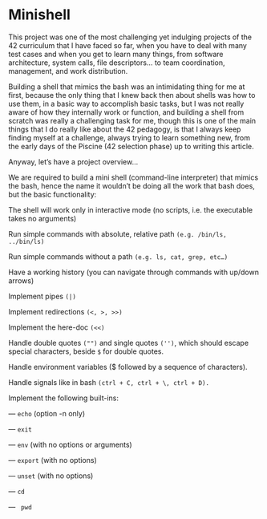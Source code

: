 # Minishell

This project was one of the most challenging yet indulging projects of the 42 curriculum that I have faced so far, when you have to deal with many test cases and when you get to learn many things, from software architecture, system calls, file descriptors… to team coordination, management, and work distribution.

Building a shell that mimics the bash was an intimidating thing for me at first, because the only thing that I knew back then about shells was how to use them, in a basic way to accomplish basic tasks, but I was not really aware of how they internally work or function, and building a shell from scratch was really a challenging task for me, though this is one of the main things that I do really like about the 42 pedagogy, is that I always keep finding myself at a challenge, always trying to learn something new, from the early days of the Piscine (42 selection phase) up to writing this article.

Anyway, let’s have a project overview…

We are required to build a mini shell (command-line interpreter) that mimics the bash, hence the name it wouldn’t be doing all the work that bash does, but the basic functionality:

The shell will work only in interactive mode (no scripts, i.e. the executable takes no arguments)

Run simple commands with absolute, relative path ```(e.g. /bin/ls, ../bin/ls)```

Run simple commands without a path ```(e.g. ls, cat, grep, etc…)```

Have a working history (you can navigate through commands with up/down arrows)

Implement pipes ```(|)```

Implement redirections ```(<, >, >>)```

Implement the here-doc ```(<<)```

Handle double quotes ```("")``` and single quotes ```('')```, which should escape special characters, beside ```$``` for double quotes.

Handle environment variables ($ followed by a sequence of characters).

Handle signals like in bash ```(ctrl + C, ctrl + \, ctrl + D).```

Implement the following built-ins:

— ```echo``` (option -n only)

— ```exit```

— ```env``` (with no options or arguments)

— ```export``` (with no options)

— ```unset``` (with no options)

— ```cd```

— ``` pwd```
